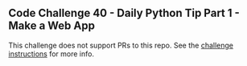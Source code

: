 ## Code Challenge 40 - Daily Python Tip Part 1 - Make a Web App

This challenge does not support PRs to this repo. See the [challenge instructions](http://pybit.es/codechallenge40.html) for more info.
